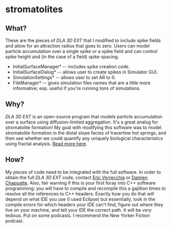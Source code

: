 # stromatolites
## What?
These are the pieces of _DLA 3D EXT_ that I modified to include spike fields and allow for an attraction radius that goes to zero. Users can model particle accumulation over a single spike or a spike field and can control spike height and (in the case of a field) spike spacing. 
- InitialSurfaceManager* -- includes spike creation code. 
- InitialSurfaceDialog* -- allows user to create spikes in Simulator GUI.
- SimulationSettings* -- allows user to set AR to 0.
- FileManager* -- gives simulation files names that are a little more informative; esp. useful if you're running tons of simulations.

## Why?
_DLA 3D EXT_ is an open-source program that models particle accumulation over a surface using diffusion-limited aggregation. It's a great analog for stromatolite formation! My goal with modifying this software was to model stromatolite formation in the distal slope facies of travertine hot springs, and then see whether we could quantify any uniquely biological characteristics using fractal analysis. <a href="https://scholarworks.umt.edu/etd/11766/">Read more here</a>.

## How?
My pieces of code need to be integrated with the full software. In order to obtain the full _DLA 3D EXT_ code, contact <a href="https://www.researchgate.net/profile/Eric_Verrecchia">Eric Verrecchia</a> or <a href="https://ch.linkedin.com/in/damien-chappatte-27087323">Damien Chappatte</a>. Also, fair warning if this is your first foray into C++ software programming: you will have to compile and recompile this a gajillion times to resolve all the references to C++ headers. Exactly how you do that will depend on what IDE you use (I used Eclipse) but essentially, look in the compile errors for which headers your IDE can't find, figure out where they live on your machine, and tell your IDE the correct path. It will be _very_ tedious. Put on some podcasts. I recommend the New Yorker Fiction podcast.
